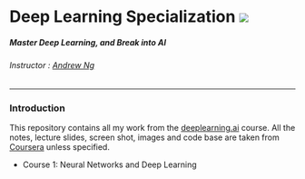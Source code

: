 # Deep Learning Specialization ![](https://d3njjcbhbojbot.cloudfront.net/api/utilities/v1/imageproxy/http://coursera-university-assets.s3.amazonaws.com/f8/0eb1b07a7e11e7b1da5debeeb677ef/dlai-logo-final-minus-font-plus-white-backg.png?auto=format%2Ccompress&dpr=1&w=&h=72)

##### Master Deep Learning, and Break into AI
###### Instructor : [Andrew Ng](http://www.andrewng.org/)
---

### Introduction
This repository contains all my work from the [deeplearning.ai](https://www.deeplearning.ai/) course. All the notes, lecture slides, screen shot, images and code base are taken from [Coursera](https://www.coursera.org/specializations/deep-learning) unless specified.

- Course 1: Neural Networks and Deep Learning
